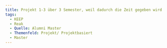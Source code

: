 ```yaml
---
title: Projekt 1-3 über 3 Semester, weil dadurch die Zeit gegeben wird ein Projekt in realer Größe selbstständig umzusetzen
tags:
  - KEEP
  - Reak
  - Quelle: Alumni Master
  - Themenfeld: Projekt/ Projektbasiert
  - Master
---
```

